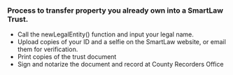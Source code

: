 ### Process to transfer property you already own into a SmartLaw Trust.

* Call the newLegalEntity() function and input your legal name.
* Upload copies of your ID and a selfie on the SmartLaw website, or email them for verification.
* Print copies of the trust document
* Sign and notarize the document and record at County Recorders Office
